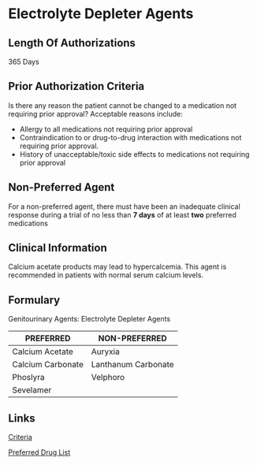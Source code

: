# Electrolyte Depleter Agents

## Length Of Authorizations

365 Days

## Prior Authorization Criteria

Is there any reason the patient cannot be changed to a medication not requiring prior approval? Acceptable reasons include:

-   Allergy to all medications not requiring prior approval
-   Contraindication to or drug-to-drug interaction with medications not requiring prior approval.
-   History of unacceptable/toxic side effects to medications not requiring prior approval

## Non-Preferred Agent

For a non-preferred agent, there must have been an inadequate clinical response during a trial of no less than **7 days** of at least **two** preferred medications

## Clinical Information

Calcium acetate products may lead to hypercalcemia. This agent is recommended in patients with normal serum calcium levels.

## Formulary

Genitourinary Agents: Electrolyte Depleter Agents

| PREFERRED          | NON-PREFERRED       |
|--------------------|---------------------|
| Calcium Acetate    | Auryxia             |
| Calcium Carbonate  | Lanthanum Carbonate |
| Phoslyra           | Velphoro            |
| Sevelamer          |                     |

## Links

[Criteria](https://pharmacy.medicaid.ohio.gov/sites/default/files/20220415_UPDL_Criteria_FINAL_.pdf#page=67)

[Preferred Drug List](https://pharmacy.medicaid.ohio.gov/sites/default/files/20220701_UPDL_FINAL.pdf#page=24)
